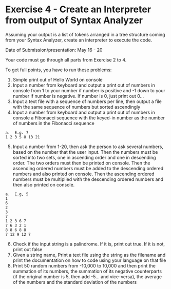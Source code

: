 # Exercise 4 - Create an Interpreter from output of Syntax Analyzer

Assuming your output is a list of tokens arranged in a tree structure coming from your Syntax Analyzer,
create an interpreter to execute the code.

Date of Submission/presentation: May 16 - 20

Your code must go through all parts from Exercise 2 to 4.

To get full points, you have to run these problems:

1.	Simple print out of Hello World on console
2.	Input a number from keyboard and output a print out of numbers in console from 1 to your number if number is positive and -1 down to your number if number is negative. If number is 0, just print out 0…
3.	Input a text file with a sequence of numbers per line, then output a file with the same sequence of numbers but sorted ascendingly
4.	Input a number from keyboard and output a print out of numbers in console a Fibonacci sequence with the keyed-in number as the number of numbers in the Fibonacci sequence
```
a.	E.g. 7
1 2 3 5 8 13 21
```
5.	Input a number from 1-20, then ask the person to ask several numbers, based on the number that the user input. Then the numbers must be sorted into two sets, one in ascending order and one in descending order. The two orders must then be printed on console. Then the ascending ordered numbers must be added to the descending ordered numbers and also printed on console. Then the ascending ordered numbers must be multiplied with the descending ordered numbers and then also printed on console.
```
a.	E.g, 5
1
6
2
3
7
1 2 3 6 7
7 6 3 2 1
8 8 6 8 8
7 12 9 12 7
```
6.	Check if the input string is a palindrome. If it is, print out true. If it is not, print out false
7.	Given a string name, Print a text file using the string as the filename and print the documentation on how to code using your language on that file
8.	Print 50 random numbers from -10,000 to 10,000 and then print the summation of its numbers, the summation of its negative counterparts (if the original number is 5, then add -5… and vice-versa), the average of the numbers and the standard deviation of the numbers
